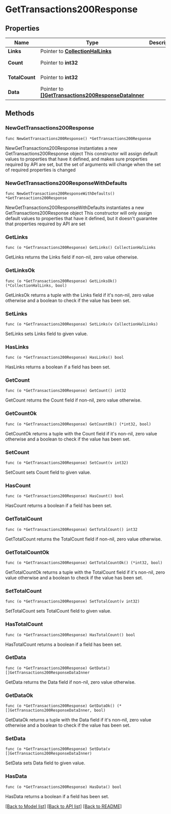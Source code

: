# GetTransactions200Response

## Properties

Name | Type | Description | Notes
------------ | ------------- | ------------- | -------------
**Links** | Pointer to [**CollectionHalLinks**](CollectionHalLinks.md) |  | [optional] 
**Count** | Pointer to **int32** |  | [optional] [readonly] 
**TotalCount** | Pointer to **int32** |  | [optional] [readonly] 
**Data** | Pointer to [**[]GetTransactions200ResponseDataInner**](GetTransactions200ResponseDataInner.md) |  | [optional] [readonly] 

## Methods

### NewGetTransactions200Response

`func NewGetTransactions200Response() *GetTransactions200Response`

NewGetTransactions200Response instantiates a new GetTransactions200Response object
This constructor will assign default values to properties that have it defined,
and makes sure properties required by API are set, but the set of arguments
will change when the set of required properties is changed

### NewGetTransactions200ResponseWithDefaults

`func NewGetTransactions200ResponseWithDefaults() *GetTransactions200Response`

NewGetTransactions200ResponseWithDefaults instantiates a new GetTransactions200Response object
This constructor will only assign default values to properties that have it defined,
but it doesn't guarantee that properties required by API are set

### GetLinks

`func (o *GetTransactions200Response) GetLinks() CollectionHalLinks`

GetLinks returns the Links field if non-nil, zero value otherwise.

### GetLinksOk

`func (o *GetTransactions200Response) GetLinksOk() (*CollectionHalLinks, bool)`

GetLinksOk returns a tuple with the Links field if it's non-nil, zero value otherwise
and a boolean to check if the value has been set.

### SetLinks

`func (o *GetTransactions200Response) SetLinks(v CollectionHalLinks)`

SetLinks sets Links field to given value.

### HasLinks

`func (o *GetTransactions200Response) HasLinks() bool`

HasLinks returns a boolean if a field has been set.

### GetCount

`func (o *GetTransactions200Response) GetCount() int32`

GetCount returns the Count field if non-nil, zero value otherwise.

### GetCountOk

`func (o *GetTransactions200Response) GetCountOk() (*int32, bool)`

GetCountOk returns a tuple with the Count field if it's non-nil, zero value otherwise
and a boolean to check if the value has been set.

### SetCount

`func (o *GetTransactions200Response) SetCount(v int32)`

SetCount sets Count field to given value.

### HasCount

`func (o *GetTransactions200Response) HasCount() bool`

HasCount returns a boolean if a field has been set.

### GetTotalCount

`func (o *GetTransactions200Response) GetTotalCount() int32`

GetTotalCount returns the TotalCount field if non-nil, zero value otherwise.

### GetTotalCountOk

`func (o *GetTransactions200Response) GetTotalCountOk() (*int32, bool)`

GetTotalCountOk returns a tuple with the TotalCount field if it's non-nil, zero value otherwise
and a boolean to check if the value has been set.

### SetTotalCount

`func (o *GetTransactions200Response) SetTotalCount(v int32)`

SetTotalCount sets TotalCount field to given value.

### HasTotalCount

`func (o *GetTransactions200Response) HasTotalCount() bool`

HasTotalCount returns a boolean if a field has been set.

### GetData

`func (o *GetTransactions200Response) GetData() []GetTransactions200ResponseDataInner`

GetData returns the Data field if non-nil, zero value otherwise.

### GetDataOk

`func (o *GetTransactions200Response) GetDataOk() (*[]GetTransactions200ResponseDataInner, bool)`

GetDataOk returns a tuple with the Data field if it's non-nil, zero value otherwise
and a boolean to check if the value has been set.

### SetData

`func (o *GetTransactions200Response) SetData(v []GetTransactions200ResponseDataInner)`

SetData sets Data field to given value.

### HasData

`func (o *GetTransactions200Response) HasData() bool`

HasData returns a boolean if a field has been set.


[[Back to Model list]](../README.md#documentation-for-models) [[Back to API list]](../README.md#documentation-for-api-endpoints) [[Back to README]](../README.md)



